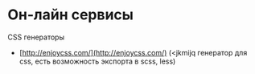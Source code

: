 # Он-лайн сервисы

CSS генераторы 

- [http://enjoycss.com/](http://enjoycss.com/) (<jkmijq генератор для css, есть возможность экспорта в scss, less)